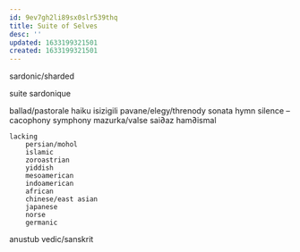 ```yaml
---
id: 9ev7gh2li89sx0slr539thq
title: Suite of Selves
desc: ''
updated: 1633199321501
created: 1633199321501
---
```


sardonic/sharded

suite sardonique

ballad/pastorale
haiku
isizigili
pavane/elegy/threnody
sonata
hymn
silence – cacophony
symphony
mazurka/valse
sai∂az
ham∂ismal

    lacking
        persian/mohol
        islamic
        zoroastrian
        yiddish
        mesoamerican
        indoamerican
        african
        chinese/east asian
        japanese
        norse
        germanic

anustub
    vedic/sanskrit
